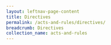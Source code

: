 ```yaml
---
layout: leftnav-page-content
title: Directives
permalink: /acts-and-rules/directives/
breadcrumb: Directives
collection_name: acts-and-rules
---
```

